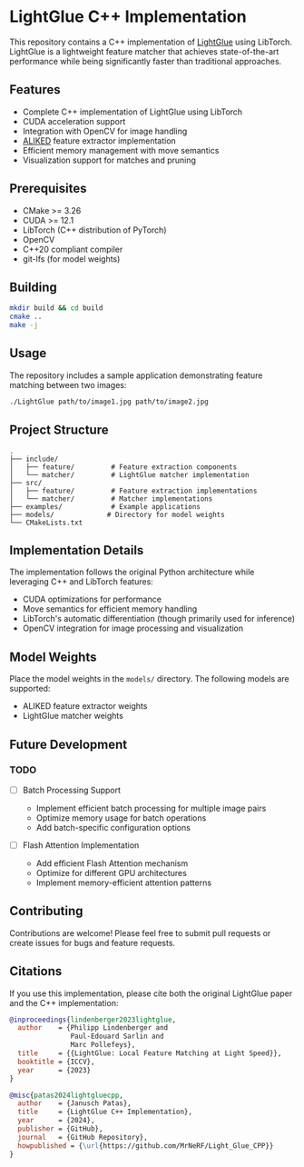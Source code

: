 # LightGlue C++ Implementation

This repository contains a C++ implementation of [LightGlue](https://github.com/cvg/LightGlue) using LibTorch. LightGlue is a lightweight feature matcher that achieves state-of-the-art performance while being significantly faster than traditional approaches.

## Features

- Complete C++ implementation of LightGlue using LibTorch
- CUDA acceleration support
- Integration with OpenCV for image handling
- [ALIKED](https://github.com/MrNeRF/ALIKED_CPP) feature extractor implementation
- Efficient memory management with move semantics
- Visualization support for matches and pruning

## Prerequisites

- CMake >= 3.26
- CUDA >= 12.1
- LibTorch (C++ distribution of PyTorch)
- OpenCV
- C++20 compliant compiler
- git-lfs (for model weights)

## Building

```bash
mkdir build && cd build
cmake ..
make -j
```

## Usage

The repository includes a sample application demonstrating feature matching between two images:

```bash
./LightGlue path/to/image1.jpg path/to/image2.jpg
```

## Project Structure

```
.
├── include/
│   ├── feature/         # Feature extraction components
│   └── matcher/         # LightGlue matcher implementation
├── src/
│   ├── feature/         # Feature extraction implementations
│   └── matcher/         # Matcher implementations
├── examples/            # Example applications
├── models/             # Directory for model weights
└── CMakeLists.txt
```

## Implementation Details

The implementation follows the original Python architecture while leveraging C++ and LibTorch features:
- CUDA optimizations for performance
- Move semantics for efficient memory handling
- LibTorch's automatic differentiation (though primarily used for inference)
- OpenCV integration for image processing and visualization

## Model Weights

Place the model weights in the `models/` directory. The following models are supported:
- ALIKED feature extractor weights
- LightGlue matcher weights

## Future Development

### TODO
- [ ] Batch Processing Support
   - Implement efficient batch processing for multiple image pairs
   - Optimize memory usage for batch operations
   - Add batch-specific configuration options

- [ ] Flash Attention Implementation
   - Add efficient Flash Attention mechanism
   - Optimize for different GPU architectures
   - Implement memory-efficient attention patterns

## Contributing

Contributions are welcome! Please feel free to submit pull requests or create issues for bugs and feature requests.

## Citations

If you use this implementation, please cite both the original LightGlue paper and the C++ implementation:

```bibtex
@inproceedings{lindenberger2023lightglue,
  author    = {Philipp Lindenberger and
               Paul-Edouard Sarlin and
               Marc Pollefeys},
  title     = {{LightGlue: Local Feature Matching at Light Speed}},
  booktitle = {ICCV},
  year      = {2023}
}

@misc{patas2024lightgluecpp,
  author    = {Janusch Patas},
  title     = {LightGlue C++ Implementation},
  year      = {2024},
  publisher = {GitHub},
  journal   = {GitHub Repository},
  howpublished = {\url{https://github.com/MrNeRF/Light_Glue_CPP}}
}
```
